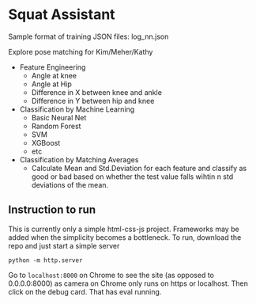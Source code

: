 # Squat Assistant
Sample format of training JSON files: log_nn.json

Explore pose matching for Kim/Meher/Kathy
- Feature Engineering
  - Angle at knee
  - Angle at Hip
  - Difference in X between knee and ankle
  - Difference in Y between hip and knee
- Classification by Machine Learning 
  - Basic Neural Net
  - Random Forest
  - SVM
  - XGBoost
  - etc
- Classification by Matching Averages
  - Calculate Mean and Std.Deviation for each feature and classify as good or bad based on whether the test value falls wihtin n            std deviations of the mean. 

## Instruction to run
This is currently only a simple html-css-js project. Frameworks may be added when the simplicity becomes a bottleneck. 
To run, download the repo and just start a simple server 
```
python -m http.server
```

Go to ```localhost:8000``` on Chrome to see the site (as opposed to 0.0.0.0:8000) as camera on Chrome only runs on https or localhost. Then click on the debug card. That has eval running. 


